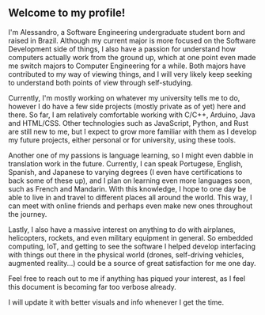 ## Welcome to my profile!

I'm Alessandro, a Software Engineering undergraduate student born and raised in Brazil. Although my current major is more focused on the Software Development side of things, I also have a passion for understand how computers actually work from the ground up, which at one point even made me switch majors to Computer Engineering for a while. Both majors have contributed to my way of viewing things, and I will very likely keep seeking to understand both points of view through self-studying.

Currently, I'm mostly working on whatever my university tells me to do, however I do have a few side projects (mostly private as of yet) here and there. So far, I am relatively comfortable working with C/C++, Arduino, Java and HTML/CSS. Other technologies such as JavaScript, Python, and Rust are still new to me, but I expect to grow more familiar with them as I develop my future projects, either personal or for university, using these tools.

Another one of my passions is language learning, so I might even dabble in translation work in the future. Currently, I can speak Portugese, English, Spanish, and Japanese to varying degrees (I even have certifications to back some of these up), and I plan on learning even more languages soon, such as French and Mandarin. With this knowledge, I hope to one day be able to live in and travel to different places all around the world. This way, I can meet with online friends and perhaps even make new ones throughout the journey.

Lastly, I also have a massive interest on anything to do with airplanes, helicopters, rockets, and even military equipment in general. So embedded computing, IoT, and getting to see the software I helped develop interfacing with things out there in the physical world (drones, self-driving vehicles, augmented reality...) could be a source of great satisfaction for me one day.

Feel free to reach out to me if anything has piqued your interest, as I feel this document is becoming far too verbose already.

I will update it with better visuals and info whenever I get the time.
